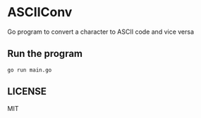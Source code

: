 # ASCIIConv

Go program to convert a character to ASCII code and vice versa

## Run the program

    go run main.go

## LICENSE

MIT
